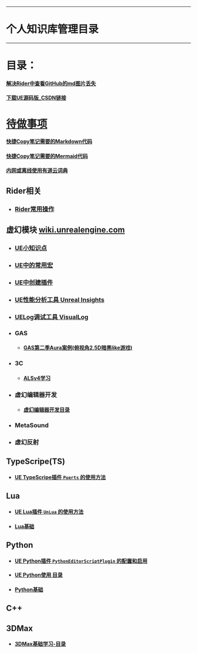 ___________________________________________________________________________________________
# 个人知识库管理目录

___________________________________________________________________________________________

# 目录：

#### [解决Rider中查看GitHub的md图片丢失](./解决Rider中查看GitHub的md图片丢失.md)

#### [下载UE源码版_CSDN链接](https://blog.csdn.net/qq_39934403/article/details/128050817)


# [待做事项](./TODO.md)

#### [快捷Copy笔记需要的Markdown代码](./MarkdownCopyMenu.md)
#### [快捷Copy笔记需要的Mermaid代码](./Mermaid格式参考.md)
#### [内网或离线使用有道云词典](./有道云词典离线打包.md)

## Rider相关
- ### **[Rider常用操作](./Rider/Rider_Tips.md)**

## 虚幻模块 [wiki.unrealengine.com](https://michaeljcole.github.io/wiki.unrealengine.com/)

- ### **[UE小知识点](./UECPP/UE_Tips.md)**
- ### **[UE中的常用宏](./UECPP/CommonMacrosUE.md)**
- ### **[UE中创建插件](./UECPP/UE_Plugins.md)**
- ### [UE性能分析工具 Unreal Insights](./UECPP/Unreal_Insights.md)
- ### **[UELog调试工具 VisualLog](./UECPP/UE_VisualLog.md)**

- ### **GAS**

  - #### **[GAS第二季Aura案例(俯视角2.5D暗黑like游戏)](./UECPP/Models/GAS/GAS_2_Aura/MainMenu.md)**

- ### **3C**

  - #### **[ALSv4学习](./UECPP/Models/ALSv4/ALS_Menu.md)**

- ### **虚幻编辑器开发**

  - #### **[虚幻编辑器开发目录](./UECPP/Models/UE_Editor/UE_EditorDevelopment/UE_Editor_001.md)**


- ### **MetaSound**


- ### **虚幻反射**

## TypeScripe(TS)

- #### [**UE  TypeScripe插件 `Puerts` 的使用方法**](./TypeScripe/UE_TypeScripe_Puerts.md)

## Lua

- #### **[UE  Lua插件 `UnLua` 的使用方法](./Lua/UE_Lua_UnLua.md)**
- #### [Lua基础](./Lua/Lua.md)

## Python

- #### [**UE  Python插件 `PythonEditorScriptPlugin` 的配置和启用**](./Python/UE_Python_PythonEditorScriptPlugin.md)
- **[UE  Python使用 目录](./Python/UE_PythonMenu.md)**
- #### **[Python基础](./Python/PythonBasicsMenu.md)**

## C++





## 3DMax

- #### **[3DMax基础学习-目录](./3DMax/3DMaxBasicsMenu.md)**
